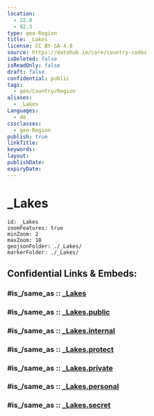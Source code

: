 ```yaml
---
location:
  - 22.8
  - 92.3
type: geo-Region
title: _Lakes
license: CC BY-SA 4.0
source: https://datahub.io/core/country-codes
isDeleted: false
isReadOnly: false
draft: false
confidential: public
tags:
  - geo/Country/Region
aliases:
  - _Lakes
Languages:
  - de
cssclasses:
  - geo-Region
publish: true
linkTitle:
keywords:
layout:
publishDate:
expiryDate:
---
```


# _Lakes

```leaflet
id: _Lakes
zoomFeatures: true 
minZoom: 2 
maxZoom: 18
geojsonFolder: ./_Lakes/
markerFolder: ./_Lakes/
```


## Confidential Links & Embeds: 

### #is_/same_as :: [_Lakes](/_Standards/Earth/Continent/Asia/Asia~South/Bangladesh/Divisions~Bangladesh/Chittagong/_Lakes.md) 

### #is_/same_as :: [_Lakes.public](/_public/Earth/Continent/Asia/Asia~South/Bangladesh/Divisions~Bangladesh/Chittagong/_Lakes.public.md) 

### #is_/same_as :: [_Lakes.internal](/_internal/Earth/Continent/Asia/Asia~South/Bangladesh/Divisions~Bangladesh/Chittagong/_Lakes.internal.md) 

### #is_/same_as :: [_Lakes.protect](/_protect/Earth/Continent/Asia/Asia~South/Bangladesh/Divisions~Bangladesh/Chittagong/_Lakes.protect.md) 

### #is_/same_as :: [_Lakes.private](/_private/Earth/Continent/Asia/Asia~South/Bangladesh/Divisions~Bangladesh/Chittagong/_Lakes.private.md) 

### #is_/same_as :: [_Lakes.personal](/_personal/Earth/Continent/Asia/Asia~South/Bangladesh/Divisions~Bangladesh/Chittagong/_Lakes.personal.md) 

### #is_/same_as :: [_Lakes.secret](/_secret/Earth/Continent/Asia/Asia~South/Bangladesh/Divisions~Bangladesh/Chittagong/_Lakes.secret.md)

